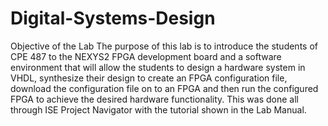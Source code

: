 # Digital-Systems-Design
Objective of the Lab
The purpose of this lab is to introduce the students of CPE 487 to the NEXYS2 FPGA development board and a
software environment that will allow the students to design a hardware system in VHDL, synthesize their
design to create an FPGA configuration file, download the configuration file on to an FPGA and
then run the configured FPGA to achieve the desired hardware functionality. This was done all through ISE 
Project Navigator with the tutorial shown in the Lab Manual.
